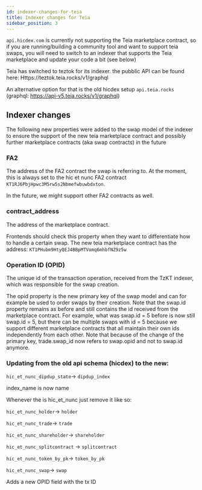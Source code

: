 ```yaml
---
id: indexer-changes-for-teia
title: Indexer changes for Teia
sidebar_position: 3
---
```


`api.hicdex.com` is currently not supporting the Teia marketplace contract, so if you are running/building a community tool and want to support teia swaps, you will need to switch to an indexer that supports the Teia marketplace and update your code a bit (see below)


Teia has switched to teztok for its indexer. the pubblic API can be found here: Https://teztok.teia.rocks/v1/graphql

An alternative option for that is the old hicdex setup  `api.teia.rocks` (graphql: https://api-v5.teia.rocks/v1/graphql)

## Indexer changes 

The following new properties were added to the swap model of the indexer to ensure the support of the new teia marketplace contract and possibly further marketplace contracts (aka swap contracts) in the future

### FA2
The address of the FA2 contract the swap is referring to. At the moment, this is always set to the hic et nunc FA2 contract `KT1RJ6PbjHpwc3M5rw5s2Nbmefwbuwbdxton`. 

In the future, we might support other FA2 contracts as well.

### contract_address

The address of the marketplace contract. 

Frontends should check this property when they want to differentiate how to handle a certain swap. The new teia marketplace contract has the address: `KT1PHubm9HtyQEJ4BBpMTVomq6mhbfNZ9z5w`

### Operation ID (OPID)

The unique id of the transaction operation, received from the TzKT indexer, which was responsible for the swap creation. 

The opid property is the new primary key of the swap model and can for example be used to order swaps by their creation. 
Note that the swap.id property remains as before and still contains the id received from the marketplace contract. For example, what was swap.id = 5 before is now still swap.id = 5, but there can be multiple swaps with id = 5 because we support different marketplace contracts that all maintain their own ids independently from each other. Note that because of the change of the primary key, trade.swap_id now refers to swap.opid and not to swap.id anymore.


### Updating from the old api schema (hicdex) to the new:

`hic_et_nunc_dipdup_state`-> `dipdup_index`

index_name is now name 


Whenever the is hic_et_nunc just remove it like so:

`hic_et_nunc_holder`-> `holder`

`hic_et_nunc_trade`-> `trade`

`hic_et_nunc_shareholder`-> `shareholder`

`hic_et_nunc_splitcontract` -> `splitcontract`

`hic_et_nunc_token_by_pk`-> `token_by_pk`

`hic_et_nunc_swap`-> `swap`


Adds a new OPID field with the tx ID
